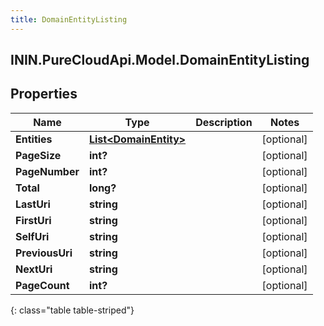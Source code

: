 ```yaml
---
title: DomainEntityListing
---
```

## ININ.PureCloudApi.Model.DomainEntityListing

## Properties

|Name | Type | Description | Notes|
|------------ | ------------- | ------------- | -------------|
| **Entities** | [**List&lt;DomainEntity&gt;**](DomainEntity.html) |  | [optional] |
| **PageSize** | **int?** |  | [optional] |
| **PageNumber** | **int?** |  | [optional] |
| **Total** | **long?** |  | [optional] |
| **LastUri** | **string** |  | [optional] |
| **FirstUri** | **string** |  | [optional] |
| **SelfUri** | **string** |  | [optional] |
| **PreviousUri** | **string** |  | [optional] |
| **NextUri** | **string** |  | [optional] |
| **PageCount** | **int?** |  | [optional] |
{: class="table table-striped"}


